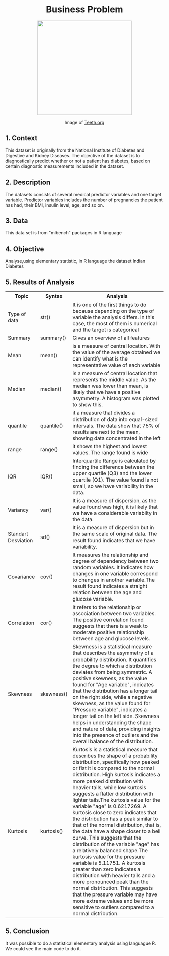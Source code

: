 <h1 align="center"> Business Problem </h1>

<figure>
  <p align="center">
   <img src="https://www.teeth.org.au/ADA/media/Teeth_org_au/page-images/GettyImages-1256008847-Copy.jpg" height="300">
   <figcaption style="text-align: center;">Image of <a href="https://www.teeth.org.au/sugar">Teeth.org</a></figcaption>
</figure>

<h2> 1.  Context </h2>
<p> This dataset is originally from the National Institute of Diabetes and Digestive and Kidney Diseases. The objective of the dataset is to diagnostically predict whether or not a patient has diabetes, based on certain diagnostic measurements included in the dataset.</p> 

<h2> 2.  Description </h2>
<p> The datasets consists of several medical predictor variables and one target variable. Predictor variables includes the number of pregnancies the patient has had, their BMI, insulin level, age, and so on.</p>

<h2>3.  Data </h2>
<p> This data set is from "mlbench" packages in R language </p>

<h2>4.  Objective </h2>
<p> Analyse,using elementary statistic,  in R language the dataset  Indian Diabetes </p>

<h2>5.  Results of Analysis </h2>

 <table>
  <tr>
    <th> Topic </th>
    <th> Syntax</th>
    <th> Analysis </th>
  </tr>
  <tr>
    <td>Type of data</td>
    <td>str() </td>
    <td> It is one of the first things to do because depending on the type of variable the analysis differs. In this case, the most of them is numerical and the target is categorical</td>
    <tr>
      <tr>
    <td>Summary</td>
    <td>summary()</td>
    <td>Gives an overview of all features</td>
    <tr>
     <td>Mean</td>
    <td>mean()</td>
    <td>is a measure of central location. With the value of the average obtained we can identify what is the representative value of each variable </td>
     <tr>
     <td>Median</td>
    <td>median()</td>
    <td>is a measure of central location that represents the middle value. As the median was lower than mean, is likely that we have a positive asymmetry. A histogram was plotted to show this.</td>
    <tr>
    <td>quantile</td>
    <td>quantile()</td>
    <td>it a measure that divides a distribution of data into equal-sized intervals. The data show that 75% of results are next to the mean, showing data concentrated in the left</td>
    <tr>
    <td>range</td>
    <td>range()</td>
    <td>it shows the highest and lowest values. The range found is wide</td>
    <tr>
    <td>IQR</td>
    <td>IQR()</td>
    <td>Interquartile Range is calculated by finding the difference between the upper quartile (Q3) and the lower quartile (Q1). The value found is not small, so we have variability in the data.</td>
    <tr>
    <td>Variancy</td>
    <td>var()</td>
    <td>It is a measure of dispersion, as the value found was high, it is likely that we have a considerable variabilty in the data.</td>
    <tr>
    <td>Standart Desviation</td>
    <td>sd()</td>
    <td>It is a measure of dispersion but in the same scale of original data. The result found indicates that we have variability.</td>
    <tr>
    <td>Covariance</td>
    <td>cov()
    </td>
    <td>It measures the relationship and degree of dependency between two random variables. It indicates how changes in one variable correspond to changes in another variable.The result found indicates a straight relation between the age and glucose variable. </td>
    <tr>
     <td>Correlation</td>
    <td>cor()
    </td>
    <td>It refers to the relationship or association between two variables. The positive correlation found suggests that there is a weak to moderate positive relationship between age and glucose levels.</td>
  </tr>
  <td>Skewness</td>
    <td>skewness()
    </td>
    <td>Skewness is a statistical measure that describes the asymmetry of a probability distribution. It quantifies the degree to which a distribution deviates from being symmetric. A positive skewness, as the value found for "Age variable", indicates that the distribution has a longer tail on the right side, while a negative skewness, as the value found for "Pressure variable",  indicates a longer tail on the left side. Skewness helps in understanding the shape and nature of data, providing insights into the presence of outliers and the overall balance of the distribution.</td>
  </tr>
    <td>Kurtosis</td>
    <td>kurtosis()
    </td>
    <td>Kurtosis is a statistical measure that describes the shape of a probability distribution, specifically how peaked or flat it is compared to the normal distribution. High kurtosis indicates a more peaked distribution with heavier tails, while low kurtosis suggests a flatter distribution with lighter tails.The kurtosis value for the variable "age" is 0.6217269. A kurtosis close to zero indicates that the distribution has a peak similar to that of the normal distribution, that is, the data have a shape closer to a bell curve. This suggests that the distribution of the variable "age" has a relatively balanced shape.The kurtosis value for the pressure variable is 5.11751. A kurtosis greater than zero indicates a distribution with heavier tails and a more pronounced peak than the normal distribution. This suggests that the pressure variable may have more extreme values and be more sensitive to outliers compared to a normal distribution.</td>
  </tr>
  </table>
  
  <h2>5.  Conclusion </h2>
  <p> It was possible to do a statistical elementary analysis using languague R. We could see the main code to do it. </p>
